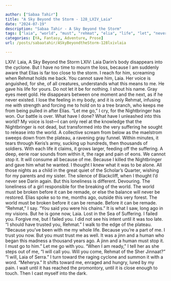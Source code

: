 ```yaml
---

author: ["Sabaa Tahir"]
title: "A Sky Beyond the Storm - 128_LXIV_Laia"
date: "2024-07-19"
description: "Sabaa Tahir - A Sky Beyond the Storm"
tags: ["laia", "world", "must", "rehmat", "elia", "life", "let", "never", "go", "nightbringer", "suffering", "remade", "ago", "lxiv", "storm", "darin", "body", "disappears", "cyclone", "close", "hold", "voice", "gave", "gray", "plateau"]
categories: [YA, Fantasy, Adventure, Prose]
url: /posts/sabaatahir/ASkyBeyondtheStorm-128lxivlaia

---
```



LXIV: Laia, A Sky Beyond the Storm
LXIV: Laia
Darin’s body disappears into the cyclone. But I have no time to mourn the loss, because I am suddenly aware that Elias is far too close to the storm. I reach for him, screaming when Rehmat holds me back.
You cannot save him, Laia. Her voice is anguished, for she, of all creatures, understands what this means to me. He gave his life for yours. Do not let it be for nothing.
I shout his name. Gray eyes meet gold.
He disappears between one moment and the next, as if he never existed. I lose the feeling in my body, and it is only Rehmat, infusing me with strength and forcing me to hold on to a tree branch, who keeps me from being pulled in after Elias.
“Let me go,” I cry, for the Nightbringer has won. Our battle is over. What have I done? What have I unleashed into this world?
My voice is lost—I can only reel at the knowledge that the Nightbringer is not dead, but transformed into the very suffering he sought to release into the world.
A collective scream from below as the maelstrom sweeps down from the plateau, a ravening gray funnel. Within minutes, it tears through Keris’s army, sucking up hundreds, then thousands of soldiers. With each life it claims, it grows larger, feeding off the suffering. A deep, eerie roar sounds from within it, the rage and pain of eons.
We cannot stop it. It will consume all because of me. Because I killed the Nightbringer and gave him what he wanted.
I thought I knew what it was to be alone. All those nights as a child in the great quiet of the Scholar’s Quarter, wishing for my parents and my sister. The silence of Blackcliff, when I thought I’d never see Darin again.
But this loneliness is different. Devouring. The loneliness of a girl responsible for the breaking of the world.
The world must be broken before it can be remade, or else the balance will never be restored.
Elias spoke so to me, months ago, outside this very forest. The world must be broken before it can be remade.
Before it can be remade.
“Rehmat,” I say. “You said you were his chains.”
It is what I saw, long ago in my visions. But he is gone now, Laia. Lost in the Sea of Suffering. I failed you. Forgive me, but I failed you. I did not see his intent until it was too late.
“I should have trusted you, Rehmat.” I walk to the edge of the plateau. “Because you’ve been with me my whole life. Because you’re a part of me. I trust you now. But you must trust me as well. It was a jinn and a human who began this madness a thousand years ago. A jinn and a human must stop it. I must go to him.”
Let me go with you.
“When I am ready,” I tell her as she steps out of me, “I will call you. Will you come, Rehmat of the Sher Jinnaat?”
“I will, Laia of Serra.”
I turn toward the raging cyclone and summon it with a word.
“Meherya.”
It shifts toward me, enraged and hungry, lured by my pain. I wait until it has reached the promontory, until it is close enough to touch.
Then I cast myself into the dark.
